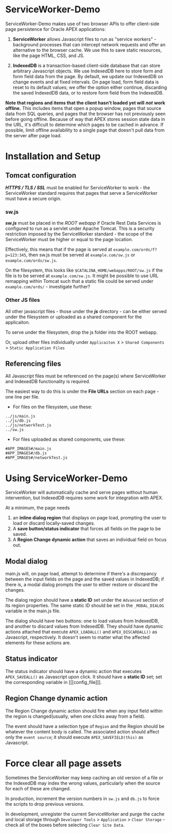 # ServiceWorker-Demo
ServiceWorker-Demo makes use of two browser APIs to offer client-side page persistence for Oracle APEX applications:

1. **ServiceWorker** allows Javascript files to run as "service workers" - background processes that can intercept network requests and offer an alternative to the browser cache.
We use this to save static resources, like the page HTML, CSS, and JS.

2. **IndexedDB** is a transaction-based client-side database that can store arbitrary Javascript objects. 
We use IndexedDB here to store form and form field data from the page. By default, we update our IndexedDB on change events and at fixed intervals.
On page load, form field data is reset to its default values; we offer the option either continue, discarding the saved IndexedDB data, or to restore form field from the IndexedDB.

**Note that regions and items that the client hasn't loaded yet will** ***not*** **work offline.**
This includes items that open a popup window, pages that source data from SQL queries, and pages that the browser has not previously seen before going offline. Because of way that APEX stores session state data in the URL, it's difficult to determine which pages to be cached in advance. If possible, limit offline availability to a single page that doesn't pull data from the server after page load.

# Installation and Setup

## Tomcat configuration
***HTTPS / TLS / SSL*** must be enabled for ServiceWorker to work - the ServiceWorker standard requires that pages that serve a ServiceWorker must have a secure origin.

### sw.js
***sw.js*** must be placed in the *ROOT webapp* if Oracle Rest Data Services is configured to run as a servlet under Apache Tomcat.
This is a security restriction imposed by the ServiceWorker standard - the scope of the ServiceWorker must be higher or equal to the page location. 

Effectively, this means that if the page is served at `example.com/ords/f?p=123:345`, then sw.js must be served at `example.com/sw.js` or `example.com/ords/sw.js`. 

On the filesystem, this looks like `$CATALINA_HOME/webapps/ROOT/sw.js` if the file is to be served at `example.com/sw.js`. It might be possible to use URL remapping within Tomcat such that a static file could be served under `example.com/ords/` - investigate further?

### Other JS files
All other javascript files - those under the ***js*** directory - can be either served under the filesystem or uploaded as a shared component for the applicaiton.

To serve under the filesystem, drop the js folder into the ROOT webapp.

Or, upload other files individually under `Applicaiton X` > `Shared Components` > `Static Application Files`

## Referencing files
All Javascript files must be referenced on the page(s) where ServiceWorker and IndexedDB functionality is required. 

The easiest way to do this is under the **File URLs** section on each page - one line per file.
- For files on the filesystem, use these:
```
../js/main.js
../js/db.js
../js/networkTest.js
../sw.js
```

- For files uploaded as shared components, use these:
```
#APP_IMAGES#/main.js
#APP_IMAGES#/db.js
#APP_IMAGES#/networkTest.js
```

# Using ServiceWorker-Demo
ServiceWorker will automatically cache and serve pages without human intervention, but IndexedDB requires some work for integration with APEX.

At a minimum, the page needs

1. an **inline dialog region** that displays on page load, prompting the user to load or discard locally-saved changes.
2. A **save button/status indicator** that forces all fields on the page to be saved.
3. A **Region Change dynamic action** that saves an individual field on focus out.

## Modal dialog
main.js will, on page load, attempt to determine if there's a discrepancy between the input fields on the page and the saved values in IndexedDB; if there is, a modal dialog prompts the user to either restore or discard the changes.

The dialog region should have a **static ID** set under the `Advanced` section of its region properties. The same static ID should be set in the `_MODAL_DIALOG` variable in the main.js file.

The dialog should have two buttons: one to load values from IndexedDB, and another to discard values from IndexedDB. They should have dynamic actions attached that execute `APEX_LOADALL()` and `APEX_DISCARDALL()` as Javascript, respectively. It doesn't seem to matter what the affected elements for these actions are.

## Status indicator
The status indicator should have a dynamic action that executes `APEX_SAVEALL()` as Javascript upon click. It should have a **static ID** set; set the corresponding variable in [[[config_file]]].

## Region Change dynamic action
The Region Change dynamic action should fire when any input field within the region is changed(usually, when one clicks away from a field). 

The event should have a selection type of `Region` and the Region should be whatever the content body is called. The associated action should affect only the `event source`; it should execute `APEX_SAVEFIELD(this)` as Javascript.

# Force clear all page assets
Sometimes the ServiceWorker may keep caching an old version of a file or the IndexedDB may index the wrong values, particularly when the source for each of these are changed.

In production, increment the version numbers in `sw.js` and `db.js` to force the scripts to drop previous versions.

In development, unregister the current ServiceWorker and purge the cache and local storage through `Developer Tools` > `Application` > `Clear Storage` - check all of the boxes before selecting `Clear Site Data`.
